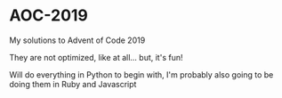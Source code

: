 # AOC-2019
My solutions to Advent of Code 2019

They are not optimized, like at all... but, it's fun!

Will do everything in Python to begin with, I'm probably also going to be doing them in Ruby and Javascript
